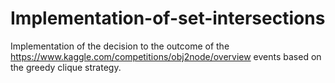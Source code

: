 # Implementation-of-set-intersections
Implementation of the decision to the outcome of the https://www.kaggle.com/competitions/obj2node/overview events based on the greedy clique strategy.
